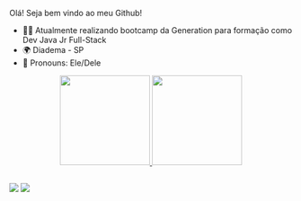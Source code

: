 Olá! Seja bem vindo ao meu Github!

- 👨‍🎓 Atualmente realizando bootcamp da Generation para formação como Dev Java Jr Full-Stack
- 🌍 Diadema - SP
- 🙂 Pronouns: Ele/Dele

<div align="center">
  <a href="https://github.com/LucassRoberto">
  <img height="160em" src="https://github-readme-stats.vercel.app/api?username=LucassRoberto&show_icons=true&theme=gotham&include_all_commits=true&count_private=true"/>
  <img height="160em" src="https://github-readme-stats.vercel.app/api/top-langs/?username=LucassRoberto&layout=compact&langs_count=7&theme=gotham"/>
</div>
  
  ##
 
<div> 
  <a href = "mailto:lucasolbarcelos@gmail.com"><img src="https://img.shields.io/badge/-Gmail-%23333?style=for-the-badge&logo=gmail&logoColor=white" target="_blank"></a>
 <a href="https://linkedin.com/in/lucas-roberto-de-oliveira-barcelos" target="_blank"><img src="https://img.shields.io/badge/-LinkedIn-%230077B5?style=for-the-badge&logo=linkedin&logoColor=white" target="_blank"></a>  
</div>
